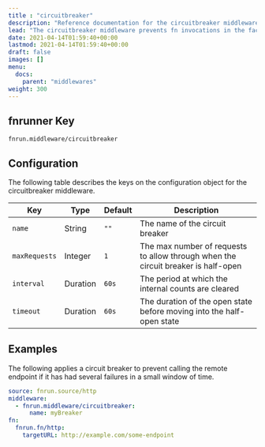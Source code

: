 ```yaml
---
title : "circuitbreaker"
description: "Reference documentation for the circuitbreaker middleware"
lead: "The circuitbreaker middleware prevents fn invocations in the face of errors."
date: 2021-04-14T01:59:40+00:00
lastmod: 2021-04-14T01:59:40+00:00
draft: false
images: []
menu:
  docs:
    parent: "middlewares"
weight: 300
---
```


## fnrunner Key
`fnrun.middleware/circuitbreaker`

## Configuration
The following table describes the keys on the configuration object for the 
circuitbreaker middleware.

| Key           | Type     | Default | Description                                                                       |
|---------------|----------|---------|-----------------------------------------------------------------------------------|
| `name`        | String   | `""`    | The name of the circuit breaker                                                   |
| `maxRequests` | Integer  | `1`     | The max number of requests to allow through when the circuit breaker is half-open |
| `interval`    | Duration | `60s`   | The period at which the internal counts are cleared                               |
| `timeout`     | Duration | `60s`   | The duration of the open state before moving into the half-open state             |

## Examples
The following applies a circuit breaker to prevent calling the remote endpoint
if it has had several failures in a small window of time.

```yaml
source: fnrun.source/http
middleware:
  - fnrun.middleware/circuitbreaker:
      name: myBreaker
fn: 
  fnrun.fn/http:
    targetURL: http://example.com/some-endpoint
```
